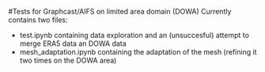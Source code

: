 #Tests for Graphcast/AIFS on limited area domain (DOWA)
Currently contains two files:
- test.ipynb containing data exploration and an (unsuccesful) attempt to merge ERA5 data an DOWA data
- mesh_adaptation.ipynb containing the adaptation of the mesh (refining it two times on the DOWA area)
